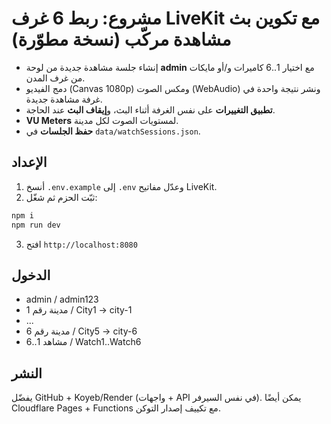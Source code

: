 
# مشروع: ربط 6 غرف LiveKit مع تكوين بث مشاهدة مركّب (نسخة مطوّرة)

- إنشاء جلسة مشاهدة جديدة من لوحة **admin** مع اختيار 1..6 كاميرات و/أو مايكات من غرف المدن.
- دمج الفيديو (Canvas 1080p) ومكس الصوت (WebAudio) ونشر نتيجة واحدة في غرفة مشاهدة جديدة.
- **تطبيق التغييرات** على نفس الغرفة أثناء البث، و**إيقاف البث** عند الحاجة.
- **VU Meters** لمستويات الصوت لكل مدينة.
- **حفظ الجلسات** في `data/watchSessions.json`.

## الإعداد
1) أنسخ `.env.example` إلى `.env` وعدّل مفاتيح LiveKit.
2) ثبّت الحزم ثم شغّل:
```bash
npm i
npm run dev
```
3) افتح `http://localhost:8080`

## الدخول
- admin / admin123
- مدينة رقم 1 / City1 → city-1
- ...
- مدينة رقم 6 / City5 → city-6
- مشاهد 1..6 / Watch1..Watch6

## النشر
يفضّل GitHub + Koyeb/Render (واجهات + API في نفس السيرفر). يمكن أيضًا Cloudflare Pages + Functions مع تكييف إصدار التوكن.
